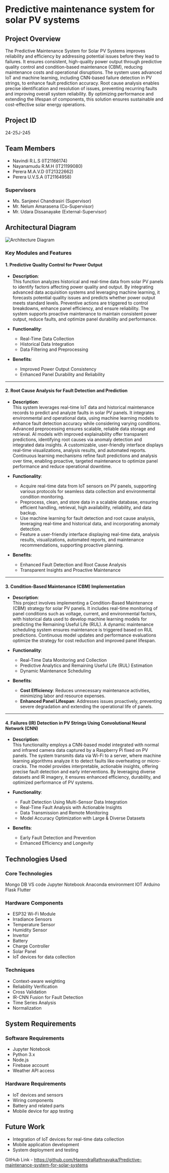 # Predictive maintenance system for solar PV systems

## Project Overview
The Predictive Maintenance System for Solar PV Systems improves reliability and efficiency by addressing potential issues before they lead to failures. It ensures consistent, high-quality power output through predictive quality control and condition-based maintenance (CBM), reducing maintenance costs and operational disruptions. The system uses advanced IoT and machine learning, including CNN-based failure detection in PV strings, to enhance fault prediction accuracy. Root cause analysis enables precise identification and resolution of issues, preventing recurring faults and improving overall system reliability. By optimizing performance and extending the lifespan of components, this solution ensures sustainable and cost-effective solar energy operations.

## Project ID
24-25J-245

## Team Members
- Navindi R.L.S (IT21166174)
- Nayanamudu R.M.H (IT21199080)
- Perera M.A.V.D (IT21322662)
- Perera U.V.S.A (IT21164958)

### Supervisors
- Ms. Sanjeevi Chandrasiri (Supervisor)
- Mr. Nelum Amarasena (Co-Supervisor)
- Mr. Udara Dissanayake (External-Supervisor)

## Architectural Diagram

![Architecture Diagram](path/to/diagram.png)

### **Key Modules and Features**

#### 1. **Predictive Quality Control for Power Output**
- **Description**:  
  This function analyzes historical and real-time data from solar PV panels to identify factors affecting power quality and output. By integrating advanced data acquisition systems and leveraging machine learning, it forecasts potential quality issues and predicts whether power output meets standard levels. Preventive actions are triggered to control breakdowns, enhance panel efficiency, and ensure reliability. The system supports proactive maintenance to maintain consistent power output, reduce faults, and optimize panel durability and performance.

- **Functionality**:  
  - Real-Time Data Collection  
  - Historical Data Integration  
  - Data Filtering and Preprocessing  

- **Benefits**:  
  - Improved Power Output Consistency  
  - Enhanced Panel Durability and Reliability  

---

#### 2. **Root Cause Analysis for Fault Detection and Prediction**
- **Description**:  
  This system leverages real-time IoT data and historical maintenance records to predict and analyze faults in solar PV panels. It integrates environmental and operational data, using machine learning models to enhance fault detection accuracy while considering varying conditions. Advanced preprocessing ensures scalable, reliable data storage and retrieval. AI models with improved explainability offer transparent predictions, identifying root causes via anomaly detection and integrated data insights. A customizable, user-friendly interface displays real-time visualizations, analysis results, and automated reports. Continuous learning mechanisms refine fault predictions and analysis over time, enabling proactive, targeted maintenance to optimize panel performance and reduce operational downtime.

- **Functionality**:  
  - Acquire real-time data from IoT sensors on PV panels, supporting various protocols for seamless data collection and environmental condition monitoring.  
  - Preprocess, clean, and store data in a scalable database, ensuring efficient handling, retrieval, high availability, reliability, and data backup.  
  - Use machine learning for fault detection and root cause analysis, leveraging real-time and historical data, and incorporating anomaly detection.  
  - Feature a user-friendly interface displaying real-time data, analysis results, visualizations, automated reports, and maintenance recommendations, supporting proactive planning.  

- **Benefits**:  
  - Enhanced Fault Detection and Root Cause Analysis  
  - Transparent Insights and Proactive Maintenance  

---

#### 3. **Condition-Based Maintenance (CBM) Implementation**
- **Description**:  
  This project involves implementing a Condition-Based Maintenance (CBM) strategy for solar PV panels. It includes real-time monitoring of panel conditions such as voltage, current, and environmental factors, with historical data used to develop machine learning models for predicting the Remaining Useful Life (RUL). A dynamic maintenance scheduling system ensures maintenance is triggered based on RUL predictions. Continuous model updates and performance evaluations optimize the strategy for cost reduction and improved panel lifespan.

- **Functionality**:  
  - Real-Time Data Monitoring and Collection  
  - Predictive Analytics and Remaining Useful Life (RUL) Estimation  
  - Dynamic Maintenance Scheduling  

- **Benefits**:  
  - **Cost Efficiency**: Reduces unnecessary maintenance activities, minimizing labor and resource expenses.  
  - **Enhanced Panel Lifespan**: Addresses issues proactively, preventing severe degradation and extending the operational life of panels.  

---

#### 4. **Failures (IR) Detection in PV Strings Using Convolutional Neural Network (CNN)**
- **Description**:  
  This functionality employs a CNN-based model integrated with normal and infrared camera data captured by a Raspberry Pi fixed on PV panels. The system transmits data via Wi-Fi to a server, where machine learning algorithms analyze it to detect faults like overheating or micro-cracks. The model provides interpretable, actionable insights, offering precise fault detection and early interventions. By leveraging diverse datasets and IR imagery, it ensures enhanced efficiency, durability, and optimized performance of PV systems.

- **Functionality**:  
  - Fault Detection Using Multi-Sensor Data Integration  
  - Real-Time Fault Analysis with Actionable Insights  
  - Data Transmission and Remote Monitoring  
  - Model Accuracy Optimization with Large & Diverse Datasets  

- **Benefits**:  
  - Early Fault Detection and Prevention  
  - Enhanced Efficiency and Longevity  

## Technologies Used
### Core Technologies
Mongo DB
VS code
Jupyter Notebook
Anaconda environment
IOT
Arduino
Flask
Flutter

### Hardware Components
- ESP32 Wi-Fi Module
- Irradiance Sensors
- Temperature Sensor
- Humidity Sensor
- Invertor
- Battery
- Charge Controller
- Solar Panel
- IoT devices for data collection

### Techniques
- Context-aware weighting 
- Reliability Verification
- Cross Validation
- IR-CNN Fusion for Fault Detection
- Time Series Analysis
- Normalization

## System Requirements
### Software Requirements
- Jupyter Notebook
- Python 3.x
- Node.js
- Firebase account
- Weather API access

### Hardware Requirements
- IoT devices and sensors
- Wiring components
- Battery and related parts
- Mobile device for app testing

## Future Work
- Integration of IoT devices for real-time data collection
- Mobile application development
- System deployment and testing

GitHub Link - https://github.com/HarendraRathnayaka/Predictive-maintenance-system-for-solar-systems
